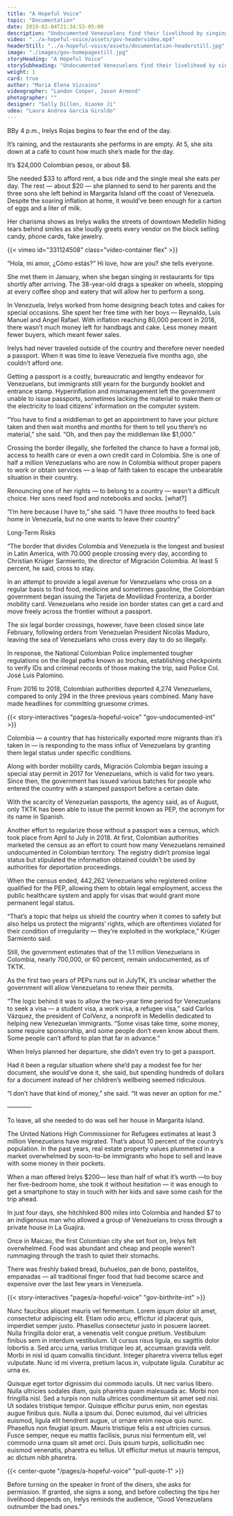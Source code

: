 ```yaml
---
title: "A Hopeful Voice"
topic: "Documentation"
date: 2019-02-04T21:34:53-05:00
description: "Undocumented Venezuelans find their livelihood by singing on the street."
video: "../a-hopeful-voice/assets/gov-headervideo.mp4"
headerStill: "../a-hopeful-voice/assets/documentation-headerstill.jpg"
image: "./images/gov-homepagestill.jpg"
storyHeading: "A Hopeful Voice"
storySubheading: "Undocumented Venezuelans find their livelihood by singing on the street."
weight: 1
card: true
author: "Maria Elena Vizcaino"
videographer: "Landon Cooper, Jason Armond"
photographer: ""
designer: "Sally Dillon, Xiaoke Ji"
udea: "Laura Andrea Garcia Giraldo"
---
```


BBy 4 p.m., Irelys Rojas begins to fear the end of the day.

It’s raining, and the restaurants she performs in are empty. At 5, she sits down at a café to count how much she’s made for the day.

It’s $24,000 Colombian pesos, or about $8.

She needed $33 to afford rent, a bus ride and the single meal she eats per day. The rest — about $20 —  she planned to send to her parents and the three sons she left behind in Margarita Island off the coast of Venezuela.  Despite the soaring inflation at home, it would’ve been enough for a carton of eggs and a liter of milk.

Her charisma shows as Irelys walks the streets of downtown Medellín hiding tears behind smiles as she loudly greets every vendor on the block selling candy, phone cards, fake jewelry.

<div id="video-top"></div>

<!-- Government video goes here -->
{{< vimeo id="331124508" class="video-container flex" >}}

“Hola, mi amor, ¿Cómo estás?” Hi love, how are you? she tells everyone.

She met them in January, when she began singing in restaurants for tips shortly after arriving. The 38-year-old drags a speaker on wheels, stopping at every coffee shop and eatery that will allow her to perform a song.

In Venezuela, Irelys worked from home designing beach totes and cakes for special occasions. She spent her free time with her boys — Reynaldo, Luis Manuel and Angel Rafael. With inflation reaching 80,000 percent in 2018, there wasn’t much money left for handbags and cake. Less money meant fewer buyers, which meant fewer sales.

Irelys had never traveled outside of the country and therefore never needed a passport. When it was time to leave Venezuela five months ago, she couldn’t afford one.

Getting a passport is a costly, bureaucratic and lengthy endeavor for Venezuelans, but immigrants still yearn for the burgundy booklet and entrance stamp. Hyperinflation and mismanagement left the government unable to issue passports, sometimes lacking the material to make them or the electricity to load citizens’ information on the computer system.

“You have to find a middleman to get an appointment to have your picture taken and then wait months and months for them to tell you there’s no material,” she said.  “Oh, and then pay the middleman like $1,000.”

Crossing the border illegally, she forfeited the chance to have a formal job, access to health care or even a own credit card in Colombia. She is one of half a million Venezuelans who are now in Colombia without proper papers to work or obtain services — a leap of faith taken to escape the unbearable situation in their country.

Renouncing one of her rights — to belong to a country — wasn’t a difficult choice. Her sons need food and notebooks and socks. [what?]

“I’m here because I have to,” she said. “I have three mouths to feed back home in Venezuela, but no one wants to leave their country”

<div class="story__subhead flex-column">Long-Term Risks</div>

“The border that divides Colombia and Venezuela is the longest and busiest in Latin America, with 70.000 people crossing every day, according to Christian Krüger Sarmiento, the director of Migración Colombia. At least 5 percent, he said, cross to stay.


In an attempt to provide a legal avenue for Venezuelans who cross on a regular basis to find food, medicine and sometimes gasoline, the Colombian government began issuing the Tarjeta de Movilidad Fronteriza, a border mobility card. Venezuelans who reside ion border states can get  a card and move freely across the frontier without a passport.

The six legal border crossings, however, have been closed since late February, following orders from Venezuelan President Nicolás Maduro, leaving the sea of Venezuelans who cross every day to do so illegally.

In response, the National Colombian Police implemented tougher regulations on the illegal paths known as trochas, establishing checkpoints to verify IDs and criminal records of those making the trip, said Police Col. José Luis Palomino.

From 2016 to 2018, Colombian authorities deported 4,274 Venezuelans, compared to only 294 in the three previous years combined. Many have made headlines for committing gruesome crimes.

{{< story-interactives "pages/a-hopeful-voice" "gov-undocumented-int" >}}

Colombia — a country that has historically exported more migrants than it’s taken in — is responding to the mass influx of Venezuelans by granting them legal status under specific conditions. 

Along with border mobility cards, Migración Colombia began issuing a special stay permit in 2017 for Venezuelans, which is valid for two years. Since then, the government has issued various batches for people who entered the country with a stamped passport before a certain date.

With the scarcity of Venezuelan passports, the agency said, as of August, only TKTK has been able to issue the permit known as PEP, the acronym for its name in Spanish.

Another effort to regularize those without a passport was a census, which took place from April to July in 2018. At first, Colombian authorities marketed the census as an effort to count how many Venezuelans remained undocumented in Colombian territory. The registry didn’t promise  legal status but stipulated the information obtained couldn’t be used by authorities for deportation proceedings.

When the census ended, 442,262 Venezuelans who registered online qualified for the PEP, allowing them to obtain legal employment, access the public healthcare system and apply for visas that would grant more permanent legal status.

“That’s a topic that helps us shield the country when it comes to safety but also helps us protect the migrants’ rights, which are oftentimes violated for their condition of irregularity — they’re exploited in the workplace,” Krüger Sarmiento said.  

Still, the government estimates that of the 1.1 million Venezuelans in Colombia, nearly 700,000, or 60 percent, remain undocumented, as of TKTK.

As the first two years of PEPs runs out in JulyTK, it’s unclear whether the government will allow Venezuelans to renew their permits.

“The logic behind it was to allow the two-year time period for Venezuelans to seek a visa — a student visa, a work visa, a refugee visa,” said Carlos Vázquez, the president of ColVenz, a nonprofit in Medellín dedicated to helping new Venezuelan`immigrants. “Some visas take time, some money, some require sponsorship, and some people don’t even know about them. Some people can’t afford to plan that far in advance.”

When Irelys planned her departure, she didn’t even try to get a passport.

Had it been a regular situation where she’d pay a modest fee for her document, she would’ve done it, she said, but spending hundreds of dollars for a document instead of her children’s wellbeing seemed ridiculous.

“I don’t have that kind of money,” she said. “It was never an option for me.”

————

To leave, all she needed to do was sell her house in Margarita Island.

The United Nations High Commissioner for Refugees estimates at least 3 million Venezuelans have migrated. That’s about 10 percent of the country’s population. In the past years, real estate property values plummeted in a market overwhelmed by soon-to-be immigrants who hope to sell and leave with some money in their pockets.

When a man offered Irelys $200— less than half of what it’s worth —to buy her five-bedroom home, she took it without hesitation — it was enough to get a smartphone to stay in touch with her kids and save some cash for the trip ahead.

In just four days, she hitchhiked 800 miles into Colombia and handed $7 to an indigenous man who allowed a group of Venezuelans to cross through a private house in La Guajira.

Once in Maicao, the first Colombian city she set foot on, Irelys felt overwhelmed. Food was abundant and cheap and people weren’t rummaging through the trash to quiet their stomachs.

There was freshly baked bread, buñuelos, pan de bono, pastelitos, empanadas — all traditional finger food that had become scarce and expensive over the last few years in Venezuela.

{{< story-interactives "pages/a-hopeful-voice" "gov-birthrite-int" >}}

Nunc faucibus aliquet mauris vel fermentum. Lorem ipsum dolor sit amet, consectetur adipiscing elit. Etiam odio arcu, efficitur id placerat quis, imperdiet semper justo. Phasellus consectetur justo in posuere laoreet. Nulla fringilla dolor erat, a venenatis velit congue pretium. Vestibulum finibus sem in interdum vestibulum. Ut cursus risus ligula, eu sagittis dolor lobortis a. Sed arcu urna, varius tristique leo at, accumsan gravida velit. Morbi in nisl id quam convallis tincidunt. Integer pharetra viverra tellus eget vulputate. Nunc id mi viverra, pretium lacus in, vulputate ligula. Curabitur ac urna ex.

Quisque eget tortor dignissim dui commodo iaculis. Ut nec varius libero. Nulla ultricies sodales diam, quis pharetra quam malesuada ac. Morbi non fringilla nisl. Sed a turpis non nulla ultrices condimentum sit amet sed nisi. Ut sodales tristique tempor. Quisque efficitur purus enim, non egestas augue finibus quis. Nulla a ipsum dui. Donec euismod, dui vel ultricies euismod, ligula elit hendrerit augue, ut ornare enim neque quis nunc. Phasellus non feugiat ipsum. Mauris tristique felis a est ultricies cursus. Fusce semper, neque eu mattis facilisis, purus nisi fermentum elit, vel commodo urna quam sit amet orci. Duis ipsum turpis, sollicitudin nec euismod venenatis, pharetra eu tellus. Ut efficitur metus ut mauris tempus, ac dictum nibh pharetra.

{{< center-quote "/pages/a-hopeful-voice" "pull-quote-1" >}}

Before turning on the speaker in front of the diners, she asks for permission. If granted, she signs a song, and before collecting the tips her livelihood depends on, Irelys reminds the audience, “Good Venezuelans outnumber the bad ones.”
